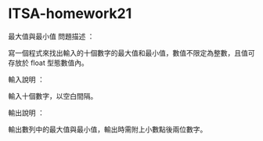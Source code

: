 # ITSA-homework21
 最大值與最小值
問題描述 ：

寫一個程式來找出輸入的十個數字的最大值和最小值，數值不限定為整數，且值可存放於 float 型態數值內。

輸入說明 ：

輸入十個數字，以空白間隔。

輸出說明 ：

輸出數列中的最大值與最小值，輸出時需附上小數點後兩位數字。
